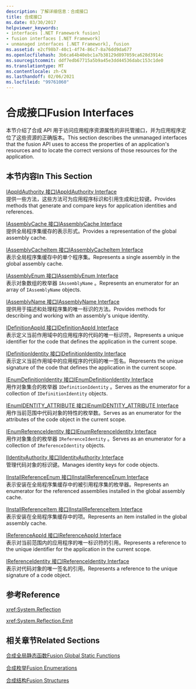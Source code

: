 ```yaml
---
description: 了解详细信息：合成接口
title: 合成接口
ms.date: 03/30/2017
helpviewer_keywords:
- interfaces [.NET Framework fusion]
- fusion interfaces [.NET Framework]
- unmanaged interfaces [.NET Framework], fusion
ms.assetid: e2cf98b7-40c1-4f74-86c7-8a76dd9da677
ms.openlocfilehash: 3b6ca64b40ebc1a7b38129d897059ca628d3914c
ms.sourcegitcommit: ddf7edb67715a5b9a45e3dd44536dabc153c1de0
ms.translationtype: MT
ms.contentlocale: zh-CN
ms.lasthandoff: 02/06/2021
ms.locfileid: "99761060"
---
```

# <a name="fusion-interfaces"></a><span data-ttu-id="2dabd-103">合成接口</span><span class="sxs-lookup"><span data-stu-id="2dabd-103">Fusion Interfaces</span></span>

<span data-ttu-id="2dabd-104">本节介绍了合成 API 用于访问应用程序资源属性的非托管接口，并为应用程序定位了这些资源的正确版本。</span><span class="sxs-lookup"><span data-stu-id="2dabd-104">This section describes the unmanaged interfaces that the fusion API uses to access the properties of an application's resources and to locate the correct versions of those resources for the application.</span></span>  
  
## <a name="in-this-section"></a><span data-ttu-id="2dabd-105">本节内容</span><span class="sxs-lookup"><span data-stu-id="2dabd-105">In This Section</span></span>  

 [<span data-ttu-id="2dabd-106">IAppIdAuthority 接口</span><span class="sxs-lookup"><span data-stu-id="2dabd-106">IAppIdAuthority Interface</span></span>](iappidauthority-interface.md)  
 <span data-ttu-id="2dabd-107">提供一些方法，这些方法可为应用程序标识和引用生成和比较键。</span><span class="sxs-lookup"><span data-stu-id="2dabd-107">Provides methods that generate and compare keys for application identities and references.</span></span>  
  
 [<span data-ttu-id="2dabd-108">IAssemblyCache 接口</span><span class="sxs-lookup"><span data-stu-id="2dabd-108">IAssemblyCache Interface</span></span>](iassemblycache-interface.md)  
 <span data-ttu-id="2dabd-109">提供全局程序集缓存的表示形式。</span><span class="sxs-lookup"><span data-stu-id="2dabd-109">Provides a representation of the global assembly cache.</span></span>  
  
 [<span data-ttu-id="2dabd-110">IAssemblyCacheItem 接口</span><span class="sxs-lookup"><span data-stu-id="2dabd-110">IAssemblyCacheItem Interface</span></span>](iassemblycacheitem-interface.md)  
 <span data-ttu-id="2dabd-111">表示全局程序集缓存中的单个程序集。</span><span class="sxs-lookup"><span data-stu-id="2dabd-111">Represents a single assembly in the global assembly cache.</span></span>  
  
 [<span data-ttu-id="2dabd-112">IAssemblyEnum 接口</span><span class="sxs-lookup"><span data-stu-id="2dabd-112">IAssemblyEnum Interface</span></span>](iassemblyenum-interface.md)  
 <span data-ttu-id="2dabd-113">表示对象数组的枚举器 `IAssemblyName` 。</span><span class="sxs-lookup"><span data-stu-id="2dabd-113">Represents an enumerator for an array of `IAssemblyName` objects.</span></span>  
  
 [<span data-ttu-id="2dabd-114">IAssemblyName 接口</span><span class="sxs-lookup"><span data-stu-id="2dabd-114">IAssemblyName Interface</span></span>](iassemblyname-interface.md)  
 <span data-ttu-id="2dabd-115">提供用于描述和处理程序集的唯一标识的方法。</span><span class="sxs-lookup"><span data-stu-id="2dabd-115">Provides methods for describing and working with an assembly's unique identity.</span></span>  
  
 [<span data-ttu-id="2dabd-116">IDefinitionAppId 接口</span><span class="sxs-lookup"><span data-stu-id="2dabd-116">IDefinitionAppId Interface</span></span>](idefinitionappid-interface.md)  
 <span data-ttu-id="2dabd-117">表示定义当前作用域中的应用程序的代码的唯一标识符。</span><span class="sxs-lookup"><span data-stu-id="2dabd-117">Represents a unique identifier for the code that defines the application in the current scope.</span></span>  
  
 [<span data-ttu-id="2dabd-118">IDefinitionIdentity 接口</span><span class="sxs-lookup"><span data-stu-id="2dabd-118">IDefinitionIdentity Interface</span></span>](idefinitionidentity-interface.md)  
 <span data-ttu-id="2dabd-119">表示定义当前作用域中的应用程序的代码的唯一签名。</span><span class="sxs-lookup"><span data-stu-id="2dabd-119">Represents the unique signature of the code that defines the application in the current scope.</span></span>  
  
 [<span data-ttu-id="2dabd-120">IEnumDefinitionIdentity 接口</span><span class="sxs-lookup"><span data-stu-id="2dabd-120">IEnumDefinitionIdentity Interface</span></span>](ienumdefinitionidentity-interface.md)  
 <span data-ttu-id="2dabd-121">用作对象集合的枚举器 `IDefinitionIdentity` 。</span><span class="sxs-lookup"><span data-stu-id="2dabd-121">Serves as the enumerator for a collection of `IDefinitionIdentity` objects.</span></span>  
  
 [<span data-ttu-id="2dabd-122">IEnumIDENTITY_ATTRIBUTE 接口</span><span class="sxs-lookup"><span data-stu-id="2dabd-122">IEnumIDENTITY_ATTRIBUTE Interface</span></span>](ienumidentity-attribute-interface.md)  
 <span data-ttu-id="2dabd-123">用作当前范围中代码对象的特性的枚举数。</span><span class="sxs-lookup"><span data-stu-id="2dabd-123">Serves as an enumerator for the attributes of the code object in the current scope.</span></span>  
  
 [<span data-ttu-id="2dabd-124">IEnumReferenceIdentity 接口</span><span class="sxs-lookup"><span data-stu-id="2dabd-124">IEnumReferenceIdentity Interface</span></span>](ienumreferenceidentity-interface.md)  
 <span data-ttu-id="2dabd-125">用作对象集合的枚举器 `IReferenceIdentity` 。</span><span class="sxs-lookup"><span data-stu-id="2dabd-125">Serves as an enumerator for a collection of `IReferenceIdentity` objects.</span></span>  
  
 [<span data-ttu-id="2dabd-126">IIdentityAuthority 接口</span><span class="sxs-lookup"><span data-stu-id="2dabd-126">IIdentityAuthority Interface</span></span>](iidentityauthority-interface.md)  
 <span data-ttu-id="2dabd-127">管理代码对象的标识键。</span><span class="sxs-lookup"><span data-stu-id="2dabd-127">Manages identity keys for code objects.</span></span>  
  
 [<span data-ttu-id="2dabd-128">IInstallReferenceEnum 接口</span><span class="sxs-lookup"><span data-stu-id="2dabd-128">IInstallReferenceEnum Interface</span></span>](iinstallreferenceenum-interface.md)  
 <span data-ttu-id="2dabd-129">表示安装在全局程序集缓存中的被引用程序集的枚举器。</span><span class="sxs-lookup"><span data-stu-id="2dabd-129">Represents an enumerator for the referenced assemblies installed in the global assembly cache.</span></span>  
  
 [<span data-ttu-id="2dabd-130">IInstallReferenceItem 接口</span><span class="sxs-lookup"><span data-stu-id="2dabd-130">IInstallReferenceItem Interface</span></span>](iinstallreferenceitem-interface.md)  
 <span data-ttu-id="2dabd-131">表示安装在全局程序集缓存中的项。</span><span class="sxs-lookup"><span data-stu-id="2dabd-131">Represents an item installed in the global assembly cache.</span></span>  
  
 [<span data-ttu-id="2dabd-132">IReferenceAppId 接口</span><span class="sxs-lookup"><span data-stu-id="2dabd-132">IReferenceAppId Interface</span></span>](ireferenceappid-interface.md)  
 <span data-ttu-id="2dabd-133">表示对当前范围内的应用程序的唯一标识符的引用。</span><span class="sxs-lookup"><span data-stu-id="2dabd-133">Represents a reference to the unique identifier for the application in the current scope.</span></span>  
  
 [<span data-ttu-id="2dabd-134">IReferenceIdentity 接口</span><span class="sxs-lookup"><span data-stu-id="2dabd-134">IReferenceIdentity Interface</span></span>](ireferenceidentity-interface.md)  
 <span data-ttu-id="2dabd-135">表示对代码对象的唯一签名的引用。</span><span class="sxs-lookup"><span data-stu-id="2dabd-135">Represents a reference to the unique signature of a code object.</span></span>  
  
## <a name="reference"></a><span data-ttu-id="2dabd-136">参考</span><span class="sxs-lookup"><span data-stu-id="2dabd-136">Reference</span></span>  

 <xref:System.Reflection>  
  
 <xref:System.Reflection.Emit>  
  
## <a name="related-sections"></a><span data-ttu-id="2dabd-137">相关章节</span><span class="sxs-lookup"><span data-stu-id="2dabd-137">Related Sections</span></span>  

 [<span data-ttu-id="2dabd-138">合成全局静态函数</span><span class="sxs-lookup"><span data-stu-id="2dabd-138">Fusion Global Static Functions</span></span>](fusion-global-static-functions.md)  
  
 [<span data-ttu-id="2dabd-139">合成枚举</span><span class="sxs-lookup"><span data-stu-id="2dabd-139">Fusion Enumerations</span></span>](fusion-enumerations.md)  
  
 [<span data-ttu-id="2dabd-140">合成结构</span><span class="sxs-lookup"><span data-stu-id="2dabd-140">Fusion Structures</span></span>](fusion-structures.md)
